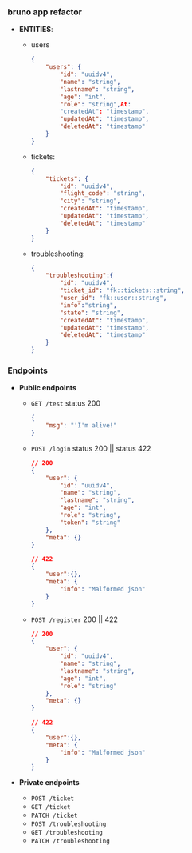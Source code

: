 ### bruno app refactor

* **ENTITIES**:

  * users

    ```json
    {
        "users": {
            "id": "uuidv4",
            "name": "string",
            "lastname": "string",
            "age": "int",
            "role": "string",At:
            "createdAt": "timestamp",
            "updatedAt": "timestamp",
            "deletedAt": "timestamp"
        }
    }
    ```

  * tickets:

    ```json
    {
        "tickets": {
            "id": "uuidv4",
            "flight_code": "string",
            "city": "string",
            "createdAt": "timestamp",
            "updatedAt": "timestamp",
            "deletedAt": "timestamp"
        }
    }
    ```

  * troubleshooting:

    ```json
    {
        "troubleshooting":{
            "id": "uuidv4",
            "ticket_id": "fk::tickets::string",
            "user_id": "fk::user::string",
            "info":"string",
            "state": "string",
            "createdAt": "timestamp",
            "updatedAt": "timestamp",
            "deletedAt": "timestamp"
        }
    }
    ```

### Endpoints

* **Public endpoints**
  * `GET /test`  status 200

    ```json
    {
        "msg": "'I'm alive!"
    }
    ```

  * `POST /login` status 200 || status 422

    ```json
    // 200
    {
        "user": {
            "id": "uuidv4",
            "name": "string",
            "lastname": "string",
            "age": "int",
            "role": "string",
            "token": "string"
        },
        "meta": {}
    }
    
    // 422
    {
        "user":{},
        "meta": {
            "info": "Malformed json"
        }
    }
    ```

  * `POST /register`  200 || 422

    ```json
    // 200
    {
        "user": {
            "id": "uuidv4",
            "name": "string",
            "lastname": "string",
            "age": "int",
            "role": "string"
        },
        "meta": {}
    }
    
    // 422
    {
        "user":{},
        "meta": {
            "info": "Malformed json"
        }
    }
    ```

* **Private endpoints**

  * `POST /ticket`
  * `GET /ticket`
  * `PATCH /ticket`
  * `POST /troubleshooting`
  * `GET /troubleshooting`
  * `PATCH /troubleshooting`